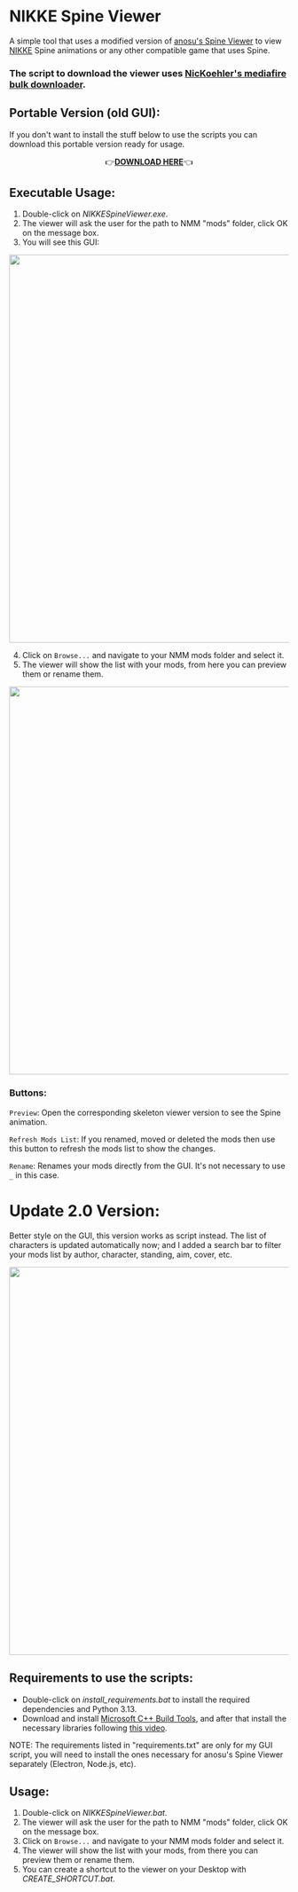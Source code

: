 # NIKKE Spine Viewer
A simple tool that uses a modified version of [anosu's Spine Viewer](https://github.com/anosu/Spine-Viewer) to view [NIKKE](https://nikke-en.com/) Spine animations or any other compatible game that uses Spine.


### The script to download the viewer uses [NicKoehler's mediafire bulk downloader](https://github.com/NicKoehler/mediafire_bulk_downloader).

## Portable Version (old GUI):
If you don't want to install the stuff below to use the scripts you can download this portable version ready for usage.


<p align="center">
  👉<a href="https://www.mediafire.com/file/dkj0lvvnu3rn771/NIKKESpineViewer.7z/file"><strong>DOWNLOAD HERE</strong></a>👈
</p>

## Executable Usage:

1. Double-click on _NIKKESpineViewer.exe_.
2. The viewer will ask the user for the path to NMM "mods" folder, click OK on the message box.
3. You will see this GUI:


<img src="https://files.catbox.moe/i42ie6.png" width="700"/>


4. Click on `Browse...` and navigate to your NMM mods folder and select it.
5. The viewer will show the list with your mods, from here you can preview them or rename them.


<img src="https://files.catbox.moe/cg4fpd.png" width="700"/>


### Buttons:

`Preview`: Open the corresponding skeleton viewer version to see the Spine animation.

`Refresh Mods List`: If you renamed, moved or deleted the mods then use this button to refresh the mods list to show the changes.

`Rename`: Renames your mods directly from the GUI. It's not necessary to use `_` in this case.

# Update 2.0 Version:

Better style on the GUI, this version works as script instead. The list of characters is updated automatically now; and I added a search bar to filter your mods list by author, character, standing, aim, cover, etc.

<img src="https://files.catbox.moe/fatv79.png" width="700"/>


## Requirements to use the scripts:

  - Double-click on _install_requirements.bat_ to install the required dependencies and Python 3.13.
  - Download and install [Microsoft C++ Build Tools](https://aka.ms/vs/17/release/vs_BuildTools.exe), and after that install the necessary libraries following [this video](https://files.catbox.moe/vqsuix.mp4).
  
  NOTE: The requirements listed in "requirements.txt" are only for my GUI script, you will need to install the ones necessary for anosu's Spine Viewer separately (Electron, Node.js, etc).

## Usage:

1. Double-click on _NIKKESpineViewer.bat_.
2. The viewer will ask the user for the path to NMM "mods" folder, click OK on the message box.
3. Click on `Browse...` and navigate to your NMM mods folder and select it.
4. The viewer will show the list with your mods, from there you can preview them or rename them.
5. You can create a shortcut to the viewer on your Desktop with _CREATE_SHORTCUT.bat_.
